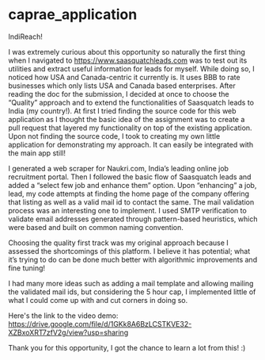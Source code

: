 # caprae_application
IndiReach!

I was extremely curious about this opportunity so naturally the first thing when I navigated to https://www.saasquatchleads.com was to test out its utilities and extract useful information for leads for myself. While doing so, I noticed how USA and Canada-centric it currently is. It uses BBB to rate businesses which only lists USA and Canada based enterprises. After reading the doc for the submission, I decided at once to choose the “Quality” approach and to extend the functionalities of Saasquatch leads to India (my country!). At first I tried finding the source code for this web application as I thought the basic idea of the assignment was to create a pull request that layered my functionality on top of the existing application. Upon not finding the source code, I took to creating my own little application for demonstrating my approach. It can easily be integrated with the main app still!

I generated a web scraper for Naukri.com, India’s leading online job recruitment portal. Then I followed the basic flow of Saasquatch leads and added a “select few job and enhance them” option. Upon “enhancing” a job, lead, my code attempts at finding the home page of the company offering that listing as well as a valid mail id to contact the same. The mail validation process was an interesting one to implement. I used SMTP verification to validate email addresses generated through pattern-based heuristics, which were based and built on common naming convention.

Choosing the quality first track was my original approach because I assessed the shortcomings of this platform. I believe it has potential; what it’s trying to do can be done much better with algorithmic improvements and fine tuning!

I had many more ideas such as adding a mail template and allowing mailing the validated mail ids, but considering the 5 hour cap, I implemented little of what I could come up with and cut corners in doing so.

Here's the link to the video demo: https://drive.google.com/file/d/1GKk8A6BzLCSTKVE32-XZBxoXRT7zfV2g/view?usp=sharing

Thank you for this opportunity, I got the chance to learn a lot from this! :)
